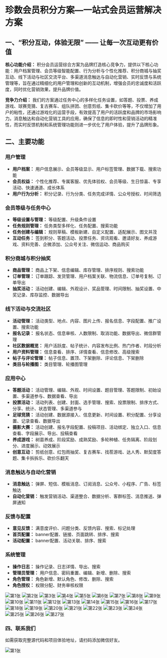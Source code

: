 #  珍数会员积分方案—一站式会员运营解决方案

## 一、“积分互动，体验无限” —— 让每一次互动更有价值

**核心功能介绍：**
积分会员运营综合方案为品牌打造核心竞争力，提供以下核心功能：用户档案管理、会员等级智能配置、行为分析与个性化推荐、积分商城与抽奖互动、线下活动与社区交流平台、多渠道消息触达与自动化营销、实时反馈与系统管理等，旨在通过精细化的用户管理和创新的互动机制，增强会员的忠诚度和活跃度，同时优化营销效果，提升品牌价值。

**竞争力介绍：**
我们的方案通过任务中心的多样化任务设置，如答题、投票、养成游戏、球赛竞猜、复古赛车、组队拼团、创意剪纸、集卡砍价等等，不仅增加了用户的粘性，还通过游戏化的运营手段，有效提高了用户的活跃度和品牌的市场影响力。消息触达和自动化营销工具的应用，确保了信息的即时性和营销活动的精准性，而实时反馈机制和系统管理功能则进一步优化了用户体验，提升了品牌形象。


## 二、主要功能

### 用户管理

- **用户档案：** 用户信息展示、会员等级显示、用户标签管理、数据下载、搜索功能
- **会员权益：** 个性化推荐、专属客服、优先体验权、会员等级、生日惊喜、专享活动、快速通道、成长体系
- **用户行为分析：** 积分记录、行为分类、任务完成详情、公众号授权、时间筛选

### 会员等级与任务中心

- **等级设置与管理：** 等级配置、升级条件设置
- **任务规则管理：** 任务类型多样化、任务配置、搜索功能
- **任务创建与编辑：** 规则草稿、模板新建、自定义配置、适配展示、图文并茂
- **互动任务：** 签到积分、答题活动、投票任务、资讯观看、邀请好友、养成游戏、资料完善、企微添加、公众号关注、微信运动、商品购买

### 积分商城与积分抽奖

- **商品管理：** 商品上下架、信息编辑、库存管理、排序规则、搜索功能
- **订单管理：** 订单跟踪、发货管理、用户档案关联、物流信息、订单号复制、订单导出
- **抽奖活动：** 活动创建、编辑、外观设计、奖品管理、时间限制、抽奖设置、中奖记录、库存监控、数据导出

### 线下活动与交流社区

- **活动管理：** 活动类型、地点、内容、图片上传、报名信息、字段配置、推广设置、搜索功能
- **报名记录：** 报名状态、信息审核、人数限制、取消功能、数据导出、微信群管理
- **社区数据概览：** 用户活跃度、帖子统计、内容发布比例、热门作者、时段分析
- **用户资料管理：** 信息查看、排序、详情查看、信息修改、高级搜索
- **帖子与评论管理：** 帖子信息、置顶、下架删除、评论信息、下架删除
- **类目与轮播图：** 类目管理、轮播图管理

### 应用中心

- **答题活动：** 活动管理、编辑、外观、时间设置、题目管理、答题限制、初始设置、多渠道参与、数据查看、导出
- **投票活动：** 活动列表、创建、封面、选手管理、搜索、投票限制、排序方式、分享、统计、状态管理、多渠道参与
- **足球竞猜：** 活动创建、数据源接入、信息更新、时间设置、积分配置、分享设置、记录查看、数据导出
- **摄影大赛：** 活动创建、报名字段配置、投稿项目、活动绑定、独立入口、信息查看、字段展示、导出、投稿查看
- **养成游戏：** 树苗养成、阶段奖励、成熟奖励、多轮种植、任务隔离、阶段划分、进度展示、动效展示
- **创意互动：** 剪纸创意、红包雨抽奖、复古赛车、找茬游戏、达人秀、默契度答题、集卡拆拆乐、砍价乐翻天

### 消息触达与自动化营销

- **消息触达：** 弹屏、短信、模板消息、订阅消息、公众号、小程序、广告、标签触达
- **自动化营销：** 触发营销活动、渠道整合、数据分析、客群标签、消息推送、弹屏通知

### 反馈与配置

- **意见反馈：** 满意度评价、问题分类、反馈内容、搜索、标记处理
- **首页配置：** banner配置、链接、页面跳转、排序、搜索
- **活动配置：** banner配置、活动关联、排序、搜索

### 系统管理

- **操作日志：** 操作记录、日志详情、导出、搜索
- **管理员管理：** 用户信息、密码重置、编辑、新增、删除、搜索
- **角色管理：** 角色新增、默认角色、修改、删除、搜索
- **角色授权：** 权限分配、财务审核权限


![第1张](./doc/幻灯片1.PNG)
![第2张](./doc/幻灯片2.PNG)
![第3张](./doc/幻灯片3.PNG)
![第4张](./doc/幻灯片4.PNG)
![第5张](./doc/幻灯片5.PNG)
![第6张](./doc/幻灯片6.PNG)
![第7张](./doc/幻灯片7.PNG)
![第8张](./doc/幻灯片8.PNG)
![第9张](./doc/幻灯片9.PNG)
![第10张](./doc/幻灯片10.PNG)
![第11张](./doc/幻灯片11.PNG)
![第12张](./doc/幻灯片12.PNG)
![第13张](./doc/幻灯片13.PNG)
![第14张](./doc/幻灯片14.PNG)
![第15张](./doc/幻灯片15.PNG)
![第16张](./doc/幻灯片16.PNG)
![第17张](./doc/幻灯片17.PNG)
![第18张](./doc/幻灯片18.PNG)
![第19张](./doc/幻灯片19.PNG)
![第20张](./doc/幻灯片20.PNG)
![第21张](./doc/幻灯片21.PNG)
![第22张](./doc/幻灯片22.PNG)
![第23张](./doc/幻灯片23.PNG)
![第24张](./doc/幻灯片24.PNG)
![第25张](./doc/幻灯片25.PNG)
![第26张](./doc/幻灯片26.PNG)
![第27张](./doc/幻灯片27.PNG)

### 四、联系我们

如需获取完整源代码和项目体验地址，请扫码添加微信好友。

![第1张](./doc/微信二维码.jpg)


